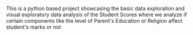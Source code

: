 This is a python based project showcasing the basic data exploration and visual exploratory data analysis of the Student Scores where we analyze if certain components like the level of Parent's Education or Religion affect student's marks or not
